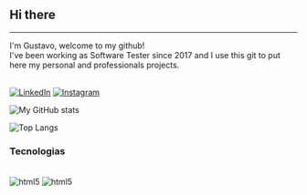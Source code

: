 ## Hi there
***
<div>
    <span>I'm Gustavo, welcome to my github!<span/><br>
    <span>I've been working as Software Tester since 2017 and I use this git to put here my personal and professionals projects.<span/>
</div><br/>


[![LinkedIn](https://img.shields.io/badge/LinkedIn-0077B5?style=for-the-badge&logo=linkedin&logoColor=white)](https://www.linkedin.com/in/gustavo-dambroski )
[![Instagram](https://img.shields.io/badge/Instagram-E4405F?style=for-the-badge&logo=instagram&logoColor=white)](https://www.instagram.com/gusdambroski)

![My GitHub stats](https://github-readme-stats.vercel.app/api?username=DambroskiGustavo&show_icons=true&theme=dark)

![Top Langs](https://github-readme-stats.vercel.app/api/top-langs/?username=DambroskiGustavo&layout=compact&theme=dark)

### Tecnologias

<div style="display: inline_block"><br/>
    <img align="center" alt="html5" src="https://img.shields.io/badge/Eclipse-2C2255?style=for-the-badge&logo=eclipse&logoColor=white" />
    <img align="center" alt="html5"  src="https://img.shields.io/badge/Visual_Studio_Code-0078D4?style=for-the-badge&logo=visual%20studio%20code&logoColor=white" />    
</div><br/>
